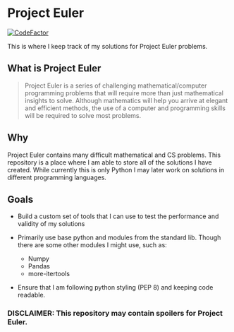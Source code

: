 # Project Euler
[![CodeFactor](https://www.codefactor.io/repository/github/davisschenk/project-euler-rewrite/badge)](https://www.codefactor.io/repository/github/davisschenk/project-euler-rewrite)
 
This is where I keep track of my solutions for Project Euler problems.

## What is Project Euler
> Project Euler is a series of challenging mathematical/computer programming problems that will require more than just mathematical insights to solve. Although mathematics will help you arrive at elegant and efficient methods, the use of a computer and programming skills will be required to solve most problems.

## Why
Project Euler contains many difficult mathematical and CS problems. This repository is a place where I am able to store all of the solutions I have created. While currently this is only Python I may later work on solutions in different programming languages.

## Goals
- Build a custom set of tools that I can use to test the performance and validity of my solutions

- Primarily use base python and modules from the standard lib. Though there are some other modules I might use, such as:
  - Numpy
  - Pandas
  - more-itertools
- Ensure that I am following python styling (PEP 8) and keeping code readable.

### DISCLAIMER: This repository may contain spoilers for Project Euler.
